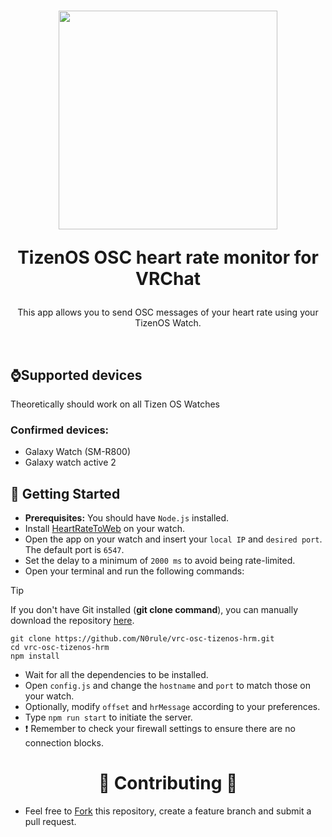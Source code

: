 <h1 align="center">
  <p align="center"> <img width:="auto" height ="350" src="https://i.imgur.com/lAcn6iG.png"> </p>
  
  TizenOS OSC heart rate monitor for VRChat
  <br>
</h1>

<p align="center">
This app allows you to send OSC messages of your heart rate using your TizenOS Watch.
</p>
<br>

## ⌚Supported devices
Theoretically should work on all Tizen OS Watches

### Confirmed devices:
- Galaxy Watch (SM-R800)
- Galaxy watch active 2

## 🚀 Getting Started
- **Prerequisites:** You should have `Node.js` installed.
- Install [HeartRateToWeb](https://galaxystore.samsung.com/detail/tUhSWQRbmv) on your watch.
- Open the app on your watch and insert your `local IP` and `desired port`. The default port is `6547`.
- Set the delay to a minimum of `2000 ms` to avoid being rate-limited.
- Open your terminal and run the following commands:
  
> [!TIP]
> If you don't have Git installed (**git clone command**), you can manually download the repository [here](https://github.com/N0rule/vrc-osc-tizenos-hrm/archive/refs/heads/main.zip).
```
git clone https://github.com/N0rule/vrc-osc-tizenos-hrm.git
cd vrc-osc-tizenos-hrm
npm install
```
- Wait for all the dependencies to be installed.
- Open `config.js` and change the `hostname` and `port` to match those on your watch.
- Optionally, modify `offset` and `hrMessage` according to your preferences.
- Type `npm run start` to initiate the server.
- ❗ Remember to check your firewall settings to ensure there are no connection blocks.
  <br>
<h1 align="center"> 🤝 Contributing 🤝 </h1>

- Feel free to [Fork](https://github.com/N0rule/vrc-osc-tizenos-hrm/fork) this repository, create a feature branch and submit a pull request.